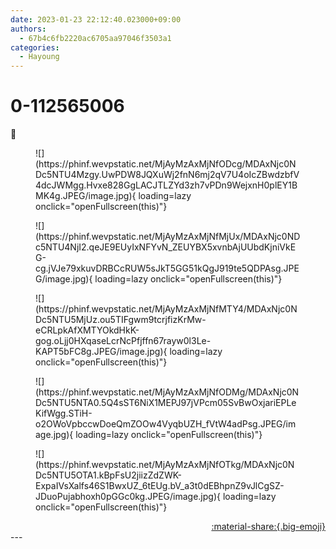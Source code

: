 ```yaml
---
date: 2023-01-23 22:12:40.023000+09:00
authors:
  - 67b4c6fb2220ac6705aa97046f3503a1
categories:
  - Hayoung
---
```


# 0-112565006

<div class="post-container" markdown="1">
<div class="content-container md-sidebar__scrollwrap" markdown="1">

💜
<figure markdown="1">
![](https://phinf.wevpstatic.net/MjAyMzAxMjNfODcg/MDAxNjc0NDc5NTU4Mzgy.UwPDW8JQXuWj2fnN6mj2qV7U4oIcZBwdzbfV4dcJWMgg.Hvxe828GgLACJTLZYd3zh7vPDn9WejxnH0plEY1BMK4g.JPEG/image.jpg){ loading=lazy onclick="openFullscreen(this)"}
</figure>

<figure markdown="1">
![](https://phinf.wevpstatic.net/MjAyMzAxMjNfMjUx/MDAxNjc0NDc5NTU4NjI2.qeJE9EUyIxNFYvN_ZEUYBX5xvnbAjUUbdKjniVkEG-cg.jVJe79xkuvDRBCcRUW5sJkT5GG51kQgJ919te5QDPAsg.JPEG/image.jpg){ loading=lazy onclick="openFullscreen(this)"}
</figure>

<figure markdown="1">
![](https://phinf.wevpstatic.net/MjAyMzAxMjNfMTY4/MDAxNjc0NDc5NTU5MjUz.ou5TIFgwm9tcrjfizKrMw-eCRLpkAfXMTYOkdHkK-gog.oLjj0HXqaseLcrNcPfjffn67rayw0l3Le-KAPT5bFC8g.JPEG/image.jpg){ loading=lazy onclick="openFullscreen(this)"}
</figure>

<figure markdown="1">
![](https://phinf.wevpstatic.net/MjAyMzAxMjNfODMg/MDAxNjc0NDc5NTU5NTA0.5Q4sST6NiX1MEPJ97jVPcm05SvBwOxjariEPLeKifWgg.STiH-o2OWoVpbccwDoeQmZOOw4VyqbUZH_fVtW4adPsg.JPEG/image.jpg){ loading=lazy onclick="openFullscreen(this)"}
</figure>

<figure markdown="1">
![](https://phinf.wevpstatic.net/MjAyMzAxMjNfOTkg/MDAxNjc0NDc5NTU5OTA1.kBpFsU2jiizZdZWK-ExpaIVsXalfs46S1BwxUZ_6tEUg.bV_a3t0dEBhpnZ9vJlCgSZ-JDuoPujabhoxh0pGGc0kg.JPEG/image.jpg){ loading=lazy onclick="openFullscreen(this)"}
</figure>


</div>
</div>

<div style="text-align: right;" markdown="1">
<a href="https://weverse.io/fromis9/artist/0-112565006" style="text-align: right;">:material-share:{.big-emoji}</a>
</div>
---
